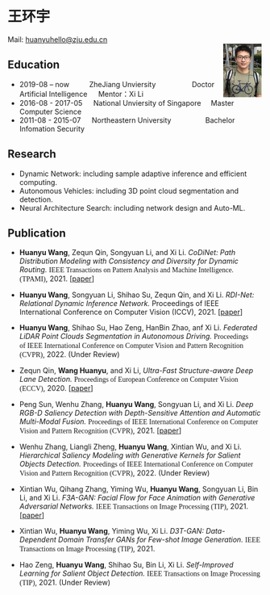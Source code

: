# 王环宇  

Mail: <huanyuhello@zju.edu.cn>	&nbsp;    	
<img src="huanyu.png" width="15%" align='right'>
<h2>Education</h2>       

* 2019-08 – now  &emsp; &emsp; 	ZheJiang Unviersity &nbsp;&nbsp;&emsp;&emsp;&emsp;&emsp; Doctor&emsp;&nbsp;  Artificial Intelligence  &emsp; Mentor：Xi Li
* 2016-08 - 2017-05 &emsp;	National Unviersity of Singapore &nbsp;&nbsp;&nbsp; Master &emsp; Computer Science
* 2011-08 - 2015-07 &emsp;	Northeastern University   &nbsp;&emsp;&emsp;&emsp;&emsp;  Bachelor	 &emsp;  Infomation Security 

<h2>Research</h2>    

* Dynamic Network: including sample adaptive inference and efficient computing.
* Autonomous Vehicles: including 3D point cloud segmentation and detection.
* Neural Architecture Search: including network design and Auto-ML.

<h2>Publication</h2>
    
* **Huanyu Wang**, Zequn Qin, Songyuan Li, and Xi Li. *CoDiNet: Path Distribution Modeling with Consistency and Diversity for Dynamic Routing.* <font face="Times New Roman">IEEE Transactions on Pattern Analysis and Machine Intelligence. (TPAMI)</font>, 2021. [[paper](https://ieeexplore.ieee.org/document/9444192)]

* **Huanyu Wang**, Songyuan Li, Shihao Su, Zequn Qin, and Xi Li. *RDI-Net: Relational Dynamic Inference Network.* Proceedings of IEEE International Conference on Computer Vision (ICCV)</font>, 2021. [[paper](https://openaccess.thecvf.com/content/ICCV2021/papers/Wang_RDI-Net_Relational_Dynamic_Inference_Networks_ICCV_2021_paper.pdf)]

* **Huanyu Wang**, Shihao Su, Hao Zeng, HanBin Zhao, anf Xi Li. *Federated LiDAR Point Clouds Segmentation in Autonomous Driving.* <font face="Times New Roman">Proceedings of IEEE International Conference on Computer Vision and Pattern Recognition (CVPR)</font>, 2022. (Under Review)

* Zequn Qin, **Wang Huanyu**, and Xi Li, *Ultra-Fast Structure-aware Deep Lane Detection.* <font face="Times New Roman">Proceedings of European Conference on Computer Vision (ECCV)</font>, 2020. [[paper](https://www.ecva.net/papers/eccv_2020/papers_ECCV/papers/123690273.pdf)]

* Peng Sun, Wenhu Zhang, **Huanyu Wang**, Songyuan Li, and Xi Li. *Deep RGB-D Saliency Detection with Depth-Sensitive Attention and Automatic Multi-Modal Fusion.* <font face="Times New Roman">Proceedings of IEEE International Conference on Computer Vision and Pattern Recognition (CVPR)</font>, 2021. [[paper](https://openaccess.thecvf.com/content/CVPR2021/papers/Sun_Deep_RGB-D_Saliency_Detection_With_Depth-Sensitive_Attention_and_Automatic_Multi-Modal_CVPR_2021_paper.pdf)]

* Wenhu Zhang, Liangli Zheng, **Huanyu Wang**, Xintian Wu, and Xi Li. *Hierarchical Saliency Modeling with Generative Kernels for Salient Objects Detection.* <font face="Times New Roman">Proceedings of IEEE International Conference on Computer Vision and Pattern Recognition (CVPR)</font>, 2022. (Under Review)

* Xintian Wu, Qihang Zhang, Yiming Wu, **Huanyu Wang**, Songyuan Li, Bin Li, and Xi Li. *F3A-GAN: Facial Flow for Face Animation with Generative Adversarial Networks.* <font face="Times New Roman">IEEE Transactions on Image Processing (TIP)</font>, 2021. [[paper](https://ieeexplore.ieee.org/document/9547053)]

* Xintian Wu, **Huanyu Wang**, Yiming Wu, Xi Li. *D3T-GAN: Data-Dependent Domain Transfer GANs for Few-shot Image Generation.* <font face="Times New Roman">IEEE Transactions on Image Processing (TIP)</font>, 2021. 

* Hao Zeng, **Huanyu Wang**, Shihao Su, Bin Li, Xi Li. *Self-Improved Learning for Salient Object Detection.* <font face="Times New Roman">IEEE Transactions on Image Processing (TIP)</font>, 2021. (Under Review)
	
